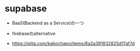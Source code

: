 # supabase

- BaaS(Backend as a Service)の一つ

- firebaseのalternative

- https://qiita.com/kabochapo/items/6a2a391832825d17af7d

